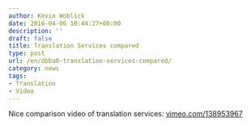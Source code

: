 ```yaml
---
author: Kevin Woblick
date: 2016-04-06 10:44:27+00:00
description: ''
draft: false
title: Translation Services compared
type: post
url: /en/dbba0-translation-services-compared/
category: news
tags:
- Translation
- Video
---
```


Nice comparison video of translation services: [vimeo.com/138953967](https://vimeo.com/138953967)
